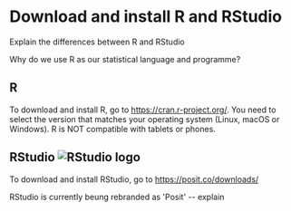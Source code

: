 # Download and install R and RStudio

Explain the differences between R and RStudio

Why do we use R as our statistical language and programme?

## R 
To download and install R, go to https://cran.r-project.org/.
You need to select the version that matches your operating system (Linux, macOS or Windows). 
R is NOT compatible with tablets or phones.  

## RStudio ![RStudio logo](RStudio-Logo-Flat.png)
To download and install RStudio, go to https://posit.co/downloads/

RStudio is currently beung rebranded as 'Posit' -- explain
